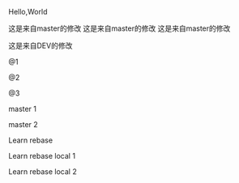 Hello,World

这是来自master的修改
这是来自master的修改
这是来自master的修改


这是来自DEV的修改

@1

@2

@3

master 1

master 2



Learn rebase




Learn rebase local 1

Learn rebase local 2
